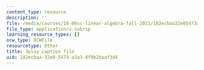 ```yaml
---
content_type: resource
description: ''
file: /media/courses/18-06sc-linear-algebra-fall-2011/182ecbaa32e05473a3a38f9b2baaf3d4_Y_Ac6KiQ1t0.vtt
file_type: application/x-subrip
learning_resource_types: []
ocw_type: OCWFile
resourcetype: Other
title: 3play caption file
uid: 182ecbaa-32e0-5473-a3a3-8f9b2baaf3d4
---
```

